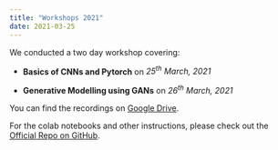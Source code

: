 ```yaml
---
title: "Workshops 2021"
date: 2021-03-25
---
```


We conducted a two day workshop covering:

- **Basics of CNNs and Pytorch** on *25<sup>th</sup> March, 2021*

- **Generative Modelling using GANs** on *26<sup>th</sup> March, 2021*

You can find the recordings on [Google Drive](https://drive.google.com/drive/folders/1Q047UTLdP6GFV7G3cod-t4wAo_miM58s). 

For the colab notebooks and other instructions, please check out the [Official Repo on GitHub](https://github.com/vlgiitr/Workshop_2021).